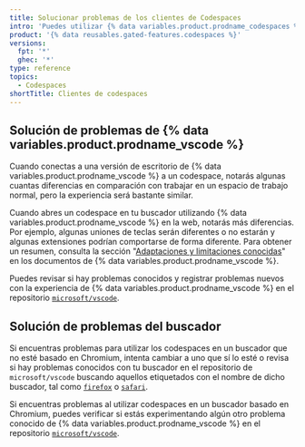 ```yaml
---
title: Solucionar problemas de los clientes de Codespaces
intro: 'Puedes utilizar {% data variables.product.prodname_codespaces %} en tu buscador o a través de {% data variables.product.prodname_vscode %}. Este artículo proporciona pasos de solución de problemas para los problemas comunes de los clientes.'
product: '{% data reusables.gated-features.codespaces %}'
versions:
  fpt: '*'
  ghec: '*'
type: reference
topics:
  - Codespaces
shortTitle: Clientes de codespaces
---
```


## Solución de problemas de {% data variables.product.prodname_vscode %}

Cuando conectas a una versión de escritorio de {% data variables.product.prodname_vscode %} a un codespace, notarás algunas cuantas diferencias en comparación con trabajar en un espacio de trabajo normal, pero la experiencia será bastante similar.

Cuando abres un codespace en tu buscador utilizando {% data variables.product.prodname_vscode %} en la web, notarás más diferencias. Por ejemplo, algunas uniones de teclas serán diferentes o no estarán y algunas extensiones podrían comportarse de forma diferente. Para obtener un resumen, consulta la sección "[Adaptaciones y limitaciones conocidas](https://code.visualstudio.com/docs/remote/codespaces#_known-limitations-and-adaptations)" en los documentos de {% data variables.product.prodname_vscode %}.

Puedes revisar si hay problemas conocidos y registrar problemas nuevos con la experiencia de {% data variables.product.prodname_vscode %} en el repositorio [`microsoft/vscode`](https://github.com/microsoft/vscode/issues?q=is%3Aissue+is%3Aopen+codespaces).

## Solución de problemas del buscador

Si encuentras problemas para utilizar los codespaces en un buscador que no esté basado en Chromium, intenta cambiar a uno que sí lo esté o revisa si hay problemas conocidos con tu buscador en el repositorio de `microsoft/vscode` buscando aquellos etiquetados con el nombre de dicho buscador, tal como [`firefox`](https://github.com/microsoft/vscode/issues?q=is%3Aissue+is%3Aopen+label%3Afirefox) o [`safari`](https://github.com/Microsoft/vscode/issues?q=is%3Aopen+is%3Aissue+label%3Asafari).

Si encuentras problemas al utilizar codespaces en un buscador basado en Chromium, puedes verificar si estás experimentando algún otro problema conocido de {% data variables.product.prodname_vscode %} en el repositorio [`microsoft/vscode`](https://github.com/microsoft/vscode/issues).
